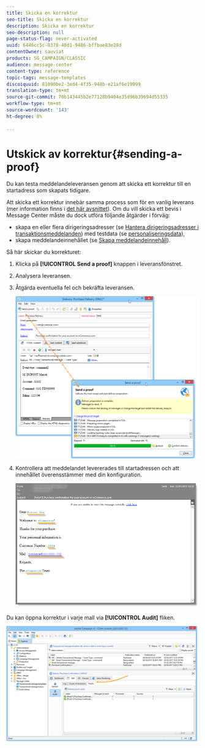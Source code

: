```yaml
---
title: Skicka en korrektur
seo-title: Skicka en korrektur
description: Skicka en korrektur
seo-description: null
page-status-flag: never-activated
uuid: 6446cc5c-8378-48d1-9486-bffbae83e28d
contentOwner: sauviat
products: SG_CAMPAIGN/CLASSIC
audience: message-center
content-type: reference
topic-tags: message-templates
discoiquuid: 81090be2-3ed4-4f35-948b-e21af6e19999
translation-type: tm+mt
source-git-commit: 70b143445b2e77128b9404e35d96b39694d55335
workflow-type: tm+mt
source-wordcount: '143'
ht-degree: 8%

---
```



# Utskick av korrektur{#sending-a-proof}

Du kan testa meddelandeleveransen genom att skicka ett korrektur till en startadress som skapats tidigare.

Att skicka ett korrektur innebär samma process som för en vanlig leverans (mer information finns i [det här avsnittet](../../delivery/using/steps-validating-the-delivery.md#sending-a-proof)). Om du vill skicka ett bevis i Message Center måste du dock utföra följande åtgärder i förväg:

* skapa en eller flera dirigeringsadresser (se [Hantera dirigeringsadresser i transaktionsmeddelanden](../../message-center/using/managing-seed-addresses-in-transactional-messages.md)) med testdata (se [personaliseringsdata](../../message-center/using/personalization-data.md)),
* skapa meddelandeinnehållet (se [Skapa meddelandeinnehåll](../../message-center/using/creating-message-content.md)).

Så här skickar du korrekturet:

1. Klicka på **[!UICONTROL Send a proof]** knappen i leveransfönstret.
1. Analysera leveransen.
1. Åtgärda eventuella fel och bekräfta leveransen.

   ![](assets/messagecenter_send_proof_001.png)

1. Kontrollera att meddelandet levererades till startadressen och att innehållet överensstämmer med din konfiguration.

   ![](assets/messagecenter_send_proof_002.png)

Du kan öppna korrektur i varje mall via **[!UICONTROL Audit]** fliken.

![](assets/messagecenter_send_proof_003.png)

